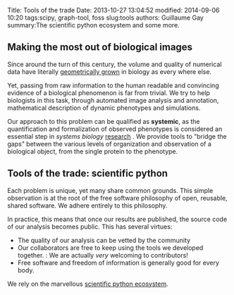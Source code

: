 Title: Tools of the trade
Date: 2013-10-27 13:04:52
modified: 2014-09-06 10:20
tags:scipy, graph-tool, foss
slug:tools
authors: Guillaume Gay
summary:The scientific python ecosystem and some more.

Making the most out of biological images
----------------------------------------

Since around the turn of this century, the volume and quality of
numerical data have literally [geometrically
grown](http://en.wikipedia.org/wiki/Moore_Law) in biology as every where
else.

Yet, passing from raw information to the human readable and convincing
evidence of a biological phenomenon is far from trivial. We try to help
biologists in this task, through automated image analysis and
annotation, mathematical description of dynamic phenotypes and
simulations.

Our approach to this problem can be qualified as **systemic**, as the
quantification and formalization of observed phenotypes is considered an
essential step in *systems biology*
[research](http://rstb.royalsocietypublishing.org/content/366/1584/3635)
. We provide tools to "bridge the gaps" between the various levels of
organization and observation of a biological object, from the single
protein to the phenotype.

Tools of the trade: scientific python
-------------------------------------

Each problem is unique, yet many share common grounds. This simple
observation is at the root of the free software philosophy of open,
reusable, shared software. We adhere entirely to this philosophy.

In practice, this means that once our results are published, the source
code of our analysis becomes public. This has several virtues:

-   The quality of our analysis can be vetted by the community
-   Our collaborators are free to keep using the tools we developed
    together. : We are actually *very* welcoming to contributors!
-   Free software and freedom of information is generally good for every
    body.

We rely on the marvellous [scientific python
ecosystem](http://scipy.org).
